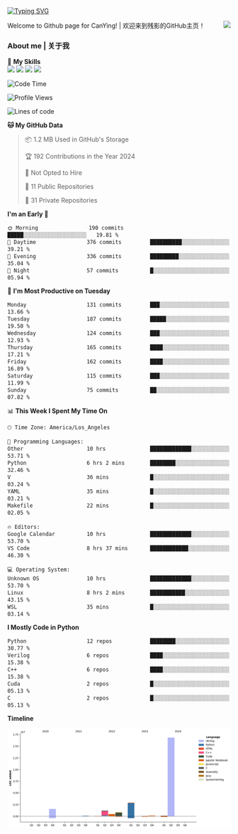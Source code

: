 [![Typing SVG](https://readme-typing-svg.herokuapp.com?size=25&duration=3500&color=00FFFF&vCenter=true&width=250&height=40&lines=Hi+Welcome+%F0%9F%91%8B%F0%9F%8F%BB;I'm+CanYing|残影)](https://git.io/typing-svg)

<a href="#">
  <img align="right" src="https://github-readme-stats.vercel.app/api?username=CanYing0913&count_private=true&rank_icon=github&show_icons=true&bg_color=15,f2f7fd,E0EAFC&" />
</a>

Welcome to Github page for CanYing! | 欢迎来到残影的GitHub主页！

### About me | 关于我

🌟 **My Skills**  
![](https://img.shields.io/badge/-C-A8B9CC?style=flat-square&logo=C&logoColor=fff)
![](https://img.shields.io/badge/-C++-00599C?style=flat-square&logo=Cpp&logoColor=fff)
![](https://img.shields.io/badge/-Python-3776AB?style=flat-square&logo=Python&logoColor=fff)
![](https://img.shields.io/badge/-Linux-000000?style=flat-square&logo=Linux&logoColor=fff)

<!--START_SECTION:waka-->
![Code Time](http://img.shields.io/badge/Code%20Time-265%20hrs%2055%20mins-blue)

![Profile Views](http://img.shields.io/badge/Profile%20Views-1-blue)

![Lines of code](https://img.shields.io/badge/From%20Hello%20World%20I%27ve%20Written-24.0%20million%20lines%20of%20code-blue)

**🐱 My GitHub Data** 

> 📦 1.2 MB Used in GitHub's Storage 
 > 
> 🏆 192 Contributions in the Year 2024
 > 
> 🚫 Not Opted to Hire
 > 
> 📜 11 Public Repositories 
 > 
> 🔑 31 Private Repositories 
 > 
**I'm an Early 🐤** 

```text
🌞 Morning                190 commits         █████░░░░░░░░░░░░░░░░░░░░   19.81 % 
🌆 Daytime                376 commits         ██████████░░░░░░░░░░░░░░░   39.21 % 
🌃 Evening                336 commits         █████████░░░░░░░░░░░░░░░░   35.04 % 
🌙 Night                  57 commits          █░░░░░░░░░░░░░░░░░░░░░░░░   05.94 % 
```
📅 **I'm Most Productive on Tuesday** 

```text
Monday                   131 commits         ███░░░░░░░░░░░░░░░░░░░░░░   13.66 % 
Tuesday                  187 commits         █████░░░░░░░░░░░░░░░░░░░░   19.50 % 
Wednesday                124 commits         ███░░░░░░░░░░░░░░░░░░░░░░   12.93 % 
Thursday                 165 commits         ████░░░░░░░░░░░░░░░░░░░░░   17.21 % 
Friday                   162 commits         ████░░░░░░░░░░░░░░░░░░░░░   16.89 % 
Saturday                 115 commits         ███░░░░░░░░░░░░░░░░░░░░░░   11.99 % 
Sunday                   75 commits          ██░░░░░░░░░░░░░░░░░░░░░░░   07.82 % 
```


📊 **This Week I Spent My Time On** 

```text
🕑︎ Time Zone: America/Los_Angeles

💬 Programming Languages: 
Other                    10 hrs              █████████████░░░░░░░░░░░░   53.71 % 
Python                   6 hrs 2 mins        ████████░░░░░░░░░░░░░░░░░   32.46 % 
V                        36 mins             █░░░░░░░░░░░░░░░░░░░░░░░░   03.24 % 
YAML                     35 mins             █░░░░░░░░░░░░░░░░░░░░░░░░   03.21 % 
Makefile                 22 mins             █░░░░░░░░░░░░░░░░░░░░░░░░   02.05 % 

🔥 Editors: 
Google Calendar          10 hrs              █████████████░░░░░░░░░░░░   53.70 % 
VS Code                  8 hrs 37 mins       ████████████░░░░░░░░░░░░░   46.30 % 

💻 Operating System: 
Unknown OS               10 hrs              █████████████░░░░░░░░░░░░   53.70 % 
Linux                    8 hrs 2 mins        ███████████░░░░░░░░░░░░░░   43.15 % 
WSL                      35 mins             █░░░░░░░░░░░░░░░░░░░░░░░░   03.14 % 
```

**I Mostly Code in Python** 

```text
Python                   12 repos            ████████░░░░░░░░░░░░░░░░░   30.77 % 
Verilog                  6 repos             ████░░░░░░░░░░░░░░░░░░░░░   15.38 % 
C++                      6 repos             ████░░░░░░░░░░░░░░░░░░░░░   15.38 % 
Cuda                     2 repos             █░░░░░░░░░░░░░░░░░░░░░░░░   05.13 % 
C                        2 repos             █░░░░░░░░░░░░░░░░░░░░░░░░   05.13 % 
```



**Timeline**

![Lines of Code chart](https://raw.githubusercontent.com/CanYing0913/CanYing0913/master/assets/bar_graph.png)


<!--END_SECTION:waka-->
